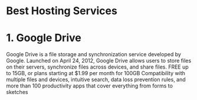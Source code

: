 # Best Hosting Services

# 1. Google Drive

Google Drive is a file storage and synchronization service developed by Google. Launched on April 24, 2012, Google Drive allows users to store files on their servers, synchronize files across devices, and share files.
FREE up to 15GB, or plans starting at $1.99 per month for 100GB
Compatibility with multiple files and devices, intuitive search, data loss prevention rules, and more than 100 productivity apps that cover everything from forms to sketches
